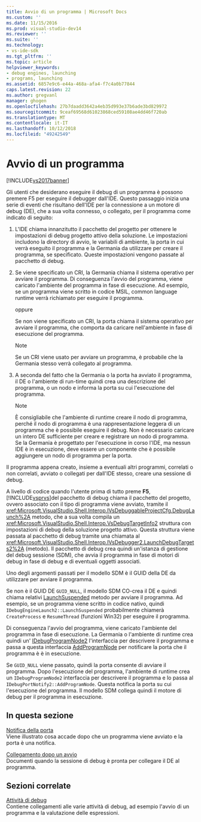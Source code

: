 ```yaml
---
title: Avvio di un programma | Microsoft Docs
ms.custom: ''
ms.date: 11/15/2016
ms.prod: visual-studio-dev14
ms.reviewer: ''
ms.suite: ''
ms.technology:
- vs-ide-sdk
ms.tgt_pltfrm: ''
ms.topic: article
helpviewer_keywords:
- debug engines, launching
- programs, launching
ms.assetid: 6857e9c6-e44a-468a-afa4-f7c4a0b77844
caps.latest.revision: 22
ms.author: gregvanl
manager: ghogen
ms.openlocfilehash: 27b7daadd3642a4eb35d993e37b6ade3bd829972
ms.sourcegitcommit: 9ceaf69568d61023868ced59108ae4dd46f720ab
ms.translationtype: MT
ms.contentlocale: it-IT
ms.lasthandoff: 10/12/2018
ms.locfileid: "49242549"
---
```

# <a name="launching-a-program"></a>Avvio di un programma
[!INCLUDE[vs2017banner](../../includes/vs2017banner.md)]

Gli utenti che desiderano eseguire il debug di un programma è possono premere F5 per eseguire il debugger dall'IDE. Questo passaggio inizia una serie di eventi che risultano dell'IDE per la connessione a un motore di debug (DE), che a sua volta connesso, o collegato, per il programma come indicato di seguito:  
  
1.  L'IDE chiama innanzitutto il pacchetto del progetto per ottenere le impostazioni di debug progetto attivo della soluzione. Le impostazioni includono la directory di avvio, le variabili di ambiente, la porta in cui verrà eseguito il programma e la Germania da utilizzare per creare il programma, se specificato. Queste impostazioni vengono passate al pacchetto di debug.  
  
2.  Se viene specificato un CRI, la Germania chiama il sistema operativo per avviare il programma. Di conseguenza l'avvio del programma, viene caricato l'ambiente del programma in fase di esecuzione. Ad esempio, se un programma viene scritto in codice MSIL, common language runtime verrà richiamato per eseguire il programma.  
  
     oppure  
  
     Se non viene specificato un CRI, la porta chiama il sistema operativo per avviare il programma, che comporta da caricare nell'ambiente in fase di esecuzione del programma.  
  
    > [!NOTE]
    >  Se un CRI viene usato per avviare un programma, è probabile che la Germania stesso verrà collegato al programma.  
  
3.  A seconda del fatto che la Germania o la porta ha avviato il programma, il DE o l'ambiente di run-time quindi crea una descrizione del programma, o un nodo e informa la porta su cui l'esecuzione del programma.  
  
    > [!NOTE]
    >  È consigliabile che l'ambiente di runtime creare il nodo di programma, perché il nodo di programma è una rappresentazione leggera di un programma che è possibile eseguire il debug. Non è necessario caricare un intero DE sufficiente per creare e registrare un nodo di programma. Se la Germania è progettato per l'esecuzione in corso l'IDE, ma nessun IDE è in esecuzione, deve essere un componente che è possibile aggiungere un nodo di programma per la porta.  
  
 Il programma appena creato, insieme a eventuali altri programmi, correlati o non correlati, avviato o collegati per dall'IDE stesso, creare una sessione di debug.  
  
 A livello di codice quando l'utente prima di tutto preme **F5**, [!INCLUDE[vsprvs](../../includes/vsprvs-md.md)]del pacchetto di debug chiama il pacchetto del progetto, ovvero associato con il tipo di programma viene avviato, tramite il <xref:Microsoft.VisualStudio.Shell.Interop.IVsDebuggableProjectCfg.DebugLaunch%2A> metodo, che a sua volta compila un <xref:Microsoft.VisualStudio.Shell.Interop.VsDebugTargetInfo2> struttura con impostazioni di debug della soluzione progetto attivo. Questa struttura viene passata al pacchetto di debug tramite una chiamata al <xref:Microsoft.VisualStudio.Shell.Interop.IVsDebugger2.LaunchDebugTargets2%2A> (metodo). Il pacchetto di debug crea quindi un'istanza di gestione del debug sessione (SDM), che avvia il programma in fase di motori di debug in fase di debug e di eventuali oggetti associati.  
  
 Uno degli argomenti passati per il modello SDM è il GUID della DE da utilizzare per avviare il programma.  
  
 Se non è il GUID DE `GUID_NULL`, il modello SDM CO-crea il DE e quindi chiama relativi [LaunchSuspended](../../extensibility/debugger/reference/idebugenginelaunch2-launchsuspended.md) metodo per avviare il programma. Ad esempio, se un programma viene scritto in codice nativo, quindi `IDebugEngineLaunch2::LaunchSuspended` probabilmente chiamerà `CreateProcess` e `ResumeThread` (funzioni Win32) per eseguire il programma.  
  
 Di conseguenza l'avvio del programma, viene caricato l'ambiente del programma in fase di esecuzione. La Germania o l'ambiente di runtime crea quindi un' [IDebugProgramNode2](../../extensibility/debugger/reference/idebugprogramnode2.md) l'interfaccia per descrivere il programma e passa a questa interfaccia [AddProgramNode](../../extensibility/debugger/reference/idebugportnotify2-addprogramnode.md) per notificare la porta che il programma è è in esecuzione.  
  
 Se `GUID_NULL` viene passato, quindi la porta consente di avviare il programma. Dopo l'esecuzione del programma, l'ambiente di runtime crea un `IDebugProgramNode2` interfaccia per descrivere il programma e lo passa al `IDebugPortNotify2::AddProgramNode`. Questa notifica la porta su cui l'esecuzione del programma. Il modello SDM collega quindi il motore di debug per il programma in esecuzione.  
  
## <a name="in-this-section"></a>In questa sezione  
 [Notifica della porta](../../extensibility/debugger/notifying-the-port.md)  
 Viene illustrato cosa accade dopo che un programma viene avviato e la porta è una notifica.  
  
 [Collegamento dopo un avvio](../../extensibility/debugger/attaching-after-a-launch.md)  
 Documenti quando la sessione di debug è pronta per collegare il DE al programma.  
  
## <a name="related-sections"></a>Sezioni correlate  
 [Attività di debug](../../extensibility/debugger/debugging-tasks.md)  
 Contiene collegamenti alle varie attività di debug, ad esempio l'avvio di un programma e la valutazione delle espressioni.

